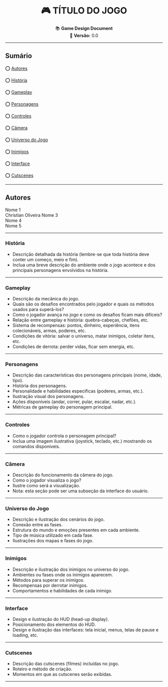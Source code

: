 <div align="center">

# :video_game: **TÍTULO DO JOGO**

:books: **Game Design Document**  
:bookmark: **Versão:** 0.0  

</div>

---

## **Sumário**

:o: [Autores](#autores)

:o: [História](#história)

:o: [Gameplay](#gameplay)

:o: [Personagens](#personagens)

:o: [Controles](#controles)

:o: [Câmera](#camera)

:o: [Universo do Jogo](#universo-do-Jogo)

:o: [Inimigos](#inimigos)

:o: [Interface](#interface)

:o: [Cutscenes](#cutscenes)

---

## **Autores**
 Nome 1  
 Christian Oliveira
 Nome 3  
 Nome 4  
 Nome 5  

---

### **História**
- Descrição detalhada da história (lembre-se que toda história deve conter um começo, meio e fim).  
- Inclua uma breve descrição do ambiente onde o jogo acontece e dos principais personagens envolvidos na história.  

---

### **Gameplay**
- Descrição da mecânica do jogo.  
- Quais são os desafios encontrados pelo jogador e quais os métodos usados para superá-los?  
- Como o jogador avança no jogo e como os desafios ficam mais difíceis?  
- Relação entre gameplay e história: quebra-cabeças, chefões, etc.  
- Sistema de recompensas: pontos, dinheiro, experiência, itens colecionáveis, armas, poderes, etc.  
- Condições de vitória: salvar o universo, matar inimigos, coletar itens, etc.  
- Condições de derrota: perder vidas, ficar sem energia, etc.  

---

### **Personagens**
- Descrição das características dos personagens principais (nome, idade, tipo).  
- História dos personagens.  
- Personalidade e habilidades específicas (poderes, armas, etc.).  
- Ilustração visual dos personagens.  
- Ações disponíveis (andar, correr, pular, escalar, nadar, etc.).  
- Métricas de gameplay do personagem principal.  

---

### **Controles**
- Como o jogador controla o personagem principal?  
- Inclua uma imagem ilustrativa (joystick, teclado, etc.) mostrando os comandos disponíveis.  

---

### Câmera
- Descrição do funcionamento da câmera do jogo.  
- Como o jogador visualiza o jogo?  
- Ilustre como será a visualização.  
- Nota: esta seção pode ser uma subseção da interface do usuário.  

---

### **Universo do Jogo**
- Descrição e ilustração dos cenários do jogo.  
- Conexão entre as fases.  
- Estrutura do mundo e emoções presentes em cada ambiente.  
- Tipo de música utilizado em cada fase.  
- Ilustrações dos mapas e fases do jogo.  

---

### **Inimigos**
- Descrição e ilustração dos inimigos no universo do jogo.  
- Ambientes ou fases onde os inimigos aparecem.  
- Métodos para superar os inimigos.  
- Recompensas por derrotar inimigos.  
- Comportamentos e habilidades de cada inimigo.  

---

### **Interface**
- Design e ilustração do HUD (head-up display).  
- Posicionamento dos elementos do HUD.  
- Design e ilustração das interfaces: tela inicial, menus, telas de pause e loading, etc.  

---

### **Cutscenes**
- Descrição das cutscenes (filmes) incluídas no jogo.  
- Roteiro e método de criação.  
- Momentos em que as cutscenes serão exibidas.  

---